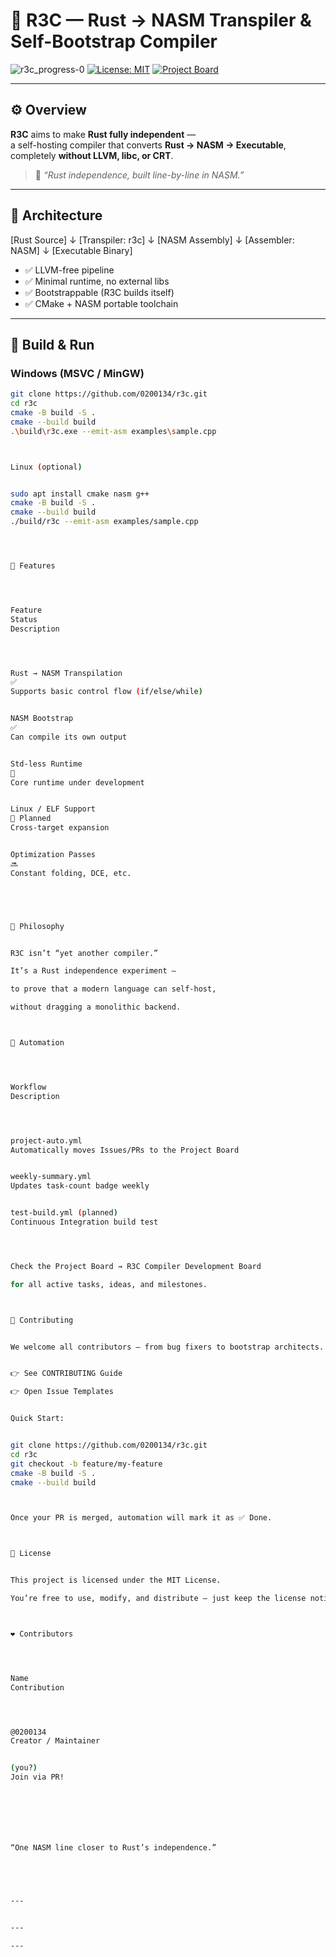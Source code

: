 
# 🦀 R3C — Rust → NASM Transpiler & Self-Bootstrap Compiler

![r3c_progress-0](https://img.shields.io/badge/Tasks_Completed-0-brightgreen)
[![License: MIT](https://img.shields.io/badge/license-MIT-blue.svg)](LICENSE)
[![Project Board](https://img.shields.io/badge/Project_Board-Active-success.svg)](https://github.com/0200134/r3c/projects/1)

---

## ⚙️ Overview

**R3C** aims to make **Rust fully independent** —  
a self-hosting compiler that converts **Rust → NASM → Executable**,  
completely **without LLVM, libc, or CRT**.

> 🔧 *“Rust independence, built line-by-line in NASM.”*

---

## 🧱 Architecture




[Rust Source]
↓
[Transpiler: r3c]
↓
[NASM Assembly]
↓
[Assembler: NASM]
↓
[Executable Binary]



- ✅  LLVM-free pipeline  
- ✅  Minimal runtime, no external libs  
- ✅  Bootstrappable (R3C builds itself)  
- ✅  CMake + NASM portable toolchain  

---

## 🚀 Build & Run

### Windows (MSVC / MinGW)
```bash
git clone https://github.com/0200134/r3c.git
cd r3c
cmake -B build -S .
cmake --build build
.\build\r3c.exe --emit-asm examples\sample.cpp



Linux (optional)


sudo apt install cmake nasm g++
cmake -B build -S .
cmake --build build
./build/r3c --emit-asm examples/sample.cpp




🧩 Features




Feature
Status
Description




Rust → NASM Transpilation
✅
Supports basic control flow (if/else/while)


NASM Bootstrap
✅
Can compile its own output


Std-less Runtime
🚧
Core runtime under development


Linux / ELF Support
🧠 Planned
Cross-target expansion


Optimization Passes
🔜
Constant folding, DCE, etc.





🧠 Philosophy


R3C isn’t “yet another compiler.”

It’s a Rust independence experiment —

to prove that a modern language can self-host,

without dragging a monolithic backend.



🤖 Automation




Workflow
Description




project-auto.yml
Automatically moves Issues/PRs to the Project Board


weekly-summary.yml
Updates task-count badge weekly


test-build.yml (planned)
Continuous Integration build test




Check the Project Board → R3C Compiler Development Board

for all active tasks, ideas, and milestones.



🤝 Contributing


We welcome all contributors — from bug fixers to bootstrap architects.


👉 See CONTRIBUTING Guide

👉 Open Issue Templates


Quick Start:


git clone https://github.com/0200134/r3c.git
cd r3c
git checkout -b feature/my-feature
cmake -B build -S .
cmake --build build



Once your PR is merged, automation will mark it as ✅ Done.



🧾 License


This project is licensed under the MIT License.

You’re free to use, modify, and distribute — just keep the license notice.



❤️ Contributors




Name
Contribution




@0200134
Creator / Maintainer


(you?)
Join via PR!







“One NASM line closer to Rust’s independence.”





---


---

---



